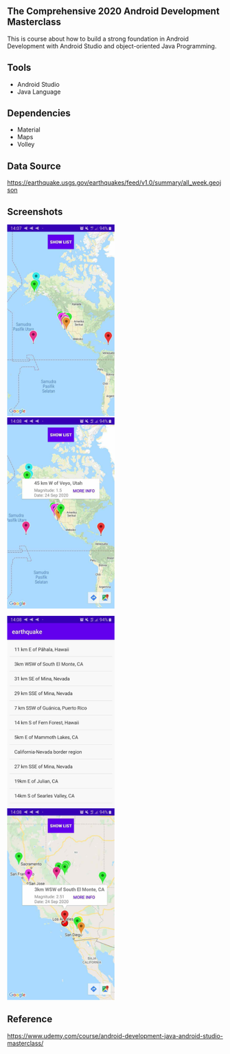## The Comprehensive 2020 Android Development Masterclass

This is course about how to build a strong foundation in Android  Development with Android Studio and object-oriented Java Programming.

## Tools

* Android Studio
* Java Language

## Dependencies

* Material
* Maps
* Volley

## Data Source

https://earthquake.usgs.gov/earthquakes/feed/v1.0/summary/all_week.geojson

## Screenshots

<img src="https://raw.githubusercontent.com/rezaerbe/earthquake-comprehensive/master/E1.jpg?raw=true" alt="E1" width=250 /> &nbsp; &nbsp; <img src="https://raw.githubusercontent.com/rezaerbe/earthquake-comprehensive/master/E2.jpg?raw=true&" alt="E2" width=250 />

<img src="https://raw.githubusercontent.com/rezaerbe/earthquake-comprehensive/master/E3.jpg?raw=true" alt="E3" width=250 /> &nbsp; &nbsp; <img src="https://raw.githubusercontent.com/rezaerbe/earthquake-comprehensive/master/E4.jpg?raw=true&" alt="E4" width=250 />

## Reference

https://www.udemy.com/course/android-development-java-android-studio-masterclass/